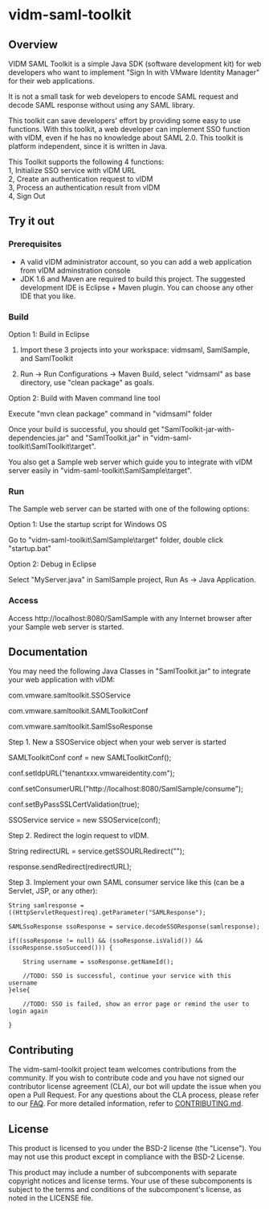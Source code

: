 
# vidm-saml-toolkit

## Overview

VIDM SAML Toolkit is a simple Java SDK (software development kit) for web developers who want to implement "Sign In with VMware Identity Manager" for their web applications. 

It is not a small task for web developers to encode SAML request and decode SAML response without using any SAML library.

This toolkit can save developers' effort by providing some easy to use functions. With this toolkit, a web developer can implement SSO function with vIDM, even if he has no knowledge about SAML 2.0. This toolkit is platform independent, since it is written in Java. 

This Toolkit supports the following 4 functions:      
1, Initialize SSO service with vIDM URL      
2, Create an authentication request to vIDM      
3, Process an authentication result from vIDM      
4, Sign Out

## Try it out

### Prerequisites

* A valid vIDM administrator account, so you can add a web application from vIDM adminstration console
* JDK 1.6 and Maven are required to build this project. The suggested development IDE is Eclipse + Maven plugin. You can choose any other IDE that you like. 

### Build

Option 1: Build in Eclipse

1. Import these 3 projects into your workspace: vidmsaml, SamlSample, and SamlToolkit

2. Run -> Run Configurations -> Maven Build, select "vidmsaml" as base directory, use "clean package" as goals. 

Option 2: Build with Maven command line tool

Execute "mvn clean package" command in "vidmsaml" folder

Once your build is successful, you should get "SamlToolkit-jar-with-dependencies.jar" and "SamlToolkit.jar" in "vidm-saml-toolkit\SamlToolkit\target". 

You also get a Sample web server which guide you to integrate with vIDM server easily in "vidm-saml-toolkit\SamlSample\target".

### Run

The Sample web server can be started with one of the following options:

Option 1: Use the startup script for Windows OS 

Go to "vidm-saml-toolkit\SamlSample\target" folder, double click "startup.bat"

Option 2: Debug in Eclipse

Select "MyServer.java" in SamlSample project, Run As -> Java Application.

### Access

Access http://localhost:8080/SamlSample with any Internet browser after your Sample web server is started.

## Documentation

You may need the following Java Classes in "SamlToolkit.jar" to integrate your web application with vIDM:

com.vmware.samltoolkit.SSOService

com.vmware.samltoolkit.SAMLToolkitConf

com.vmware.samltoolkit.SamlSsoResponse

Step 1. New a SSOService object when your web server is started

   SAMLToolkitConf conf = new SAMLToolkitConf();
   
   conf.setIdpURL("tenantxxx.vmwareidentity.com");
   
   conf.setConsumerURL("http://localhost:8080/SamlSample/consume");
   
   conf.setByPassSSLCertValidation(true);
   
   SSOService service = new SSOService(conf);
  
Step 2. Redirect the login request to vIDM. 
   
   String redirectURL = service.getSSOURLRedirect("");

   response.sendRedirect(redirectURL);
   
Step 3. Implement your own SAML consumer service like this (can be a Servlet, JSP, or any other):
   
	String samlresponse = ((HttpServletRequest)req).getParameter("SAMLResponse");	
		
	SAMLSsoResponse ssoResponse = service.decodeSSOResponse(samlresponse);
		
	if((ssoResponse != null) && (ssoResponse.isValid()) && (ssoResponse.ssoSucceed())) {
			   
		String username = ssoResponse.getNameId();
			   
		//TODO: SSO is successful, continue your service with this username
	}else{
		
		//TODO: SSO is failed, show an error page or remind the user to login again
		
	}


## Contributing

The vidm-saml-toolkit project team welcomes contributions from the community. If you wish to contribute code and you have not
signed our contributor license agreement (CLA), our bot will update the issue when you open a Pull Request. For any
questions about the CLA process, please refer to our [FAQ](https://cla.vmware.com/faq). For more detailed information,
refer to [CONTRIBUTING.md](CONTRIBUTING.md).

## License

This product is licensed to you under the BSD-2 license (the "License").  You may not use this product except in compliance with the BSD-2 License.

This product may include a number of subcomponents with separate copyright notices and license terms. Your use of these subcomponents is subject to the terms and conditions of the subcomponent's license, as noted in the LICENSE file.

